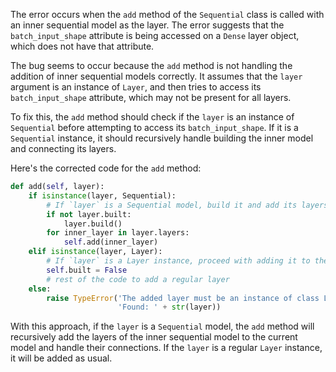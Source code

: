 The error occurs when the `add` method of the `Sequential` class is called with an inner sequential model as the layer. The error suggests that the `batch_input_shape` attribute is being accessed on a `Dense` layer object, which does not have that attribute.

The bug seems to occur because the `add` method is not handling the addition of inner sequential models correctly. It assumes that the `layer` argument is an instance of `Layer`, and then tries to access its `batch_input_shape` attribute, which may not be present for all layers.

To fix this, the `add` method should check if the `layer` is an instance of `Sequential` before attempting to access its `batch_input_shape`. If it is a `Sequential` instance, it should recursively handle building the inner model and connecting its layers.

Here's the corrected code for the `add` method:

```python
def add(self, layer):
    if isinstance(layer, Sequential):
        # If `layer` is a Sequential model, build it and add its layers to the current model
        if not layer.built:
            layer.build()
        for inner_layer in layer.layers:
            self.add(inner_layer)
    elif isinstance(layer, Layer):
        # If `layer` is a Layer instance, proceed with adding it to the current model
        self.built = False
        # rest of the code to add a regular layer
    else:
        raise TypeError('The added layer must be an instance of class Layer or Sequential. '
                        'Found: ' + str(layer))
```

With this approach, if the `layer` is a `Sequential` model, the `add` method will recursively add the layers of the inner sequential model to the current model and handle their connections. If the `layer` is a regular `Layer` instance, it will be added as usual.